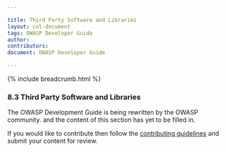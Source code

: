 ```yaml
---

title: Third Party Software and Libraries
layout: col-document
tags: OWASP Developer Guide
author:
contributors:
document: OWASP Developer Guide

---
```


{% include breadcrumb.html %}
### 8.3 Third Party Software and Libraries

The OWASP Development Guide is being rewritten by the OWASP community.
and the content of this section has yet to be filled in.

If you would like to contribute then follow the 
[contributing guidelines](https://github.com/OWASP/www-project-developer-guide/blob/main/CONTRIBUTING.md)
and submit your content for review.
